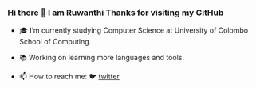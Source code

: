 ### Hi there 👋 I am Ruwanthi Thanks for visiting my GitHub

- 🎓 I’m currently studying Computer Science at University of Colombo School of Computing.
- 📚 Working on learning more languages and tools.

- 📫 How to reach me:  🐦 [twitter][twitter] 

[twitter]: https://twitter.com/RSH1706   

